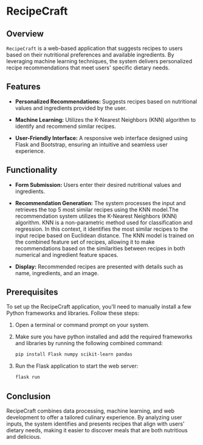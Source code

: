 # RecipeCraft

## Overview
`RecipeCraft` is a web-based application that suggests recipes to users based on their nutritional preferences and available ingredients. By leveraging machine learning techniques, the system delivers personalized recipe recommendations that meet users' specific dietary needs.

## Features
- **Personalized Recommendations:** Suggests recipes based on nutritional values and ingredients provided by the user.

- **Machine Learning:** Utilizes the K-Nearest Neighbors (KNN) algorithm to identify and recommend similar recipes.

- **User-Friendly Interface:** A responsive web interface designed using Flask and Bootstrap, ensuring an intuitive and seamless user experience.

## Functionality
- **Form Submission:** Users enter their desired nutritional values and ingredients.
- **Recommendation Generation:** The system processes the input and retrieves the top 5 most similar recipes using the KNN model.The recommendation system utilizes the K-Nearest Neighbors (KNN) algorithm. KNN is a non-parametric method used for classification and regression. In this context, it identifies the most similar recipes to the input recipe based on Euclidean distance.
The KNN model is trained on the combined feature set of recipes, allowing it to make recommendations based on the similarities between recipes in both numerical and ingredient feature spaces.

- **Display:** Recommended recipes are presented with details such as name, ingredients, and an image. 

## Prerequisites
To set up the RecipeCraft application, you'll need to manually install a few Python frameworks and libraries. Follow these steps:
1. Open a terminal or command prompt on your system.
2. Make sure you have python installed and add the required frameworks and libraries by running the following combined command:

   ```bash
   pip install Flask numpy scikit-learn pandas
3. Run the Flask application to start the web server:
   ```bash
   flask run
## Conclusion
RecipeCraft combines data processing, machine learning, and web development to offer a tailored culinary experience. By analyzing user inputs, the system identifies and presents recipes that align with users' dietary needs, making it easier to discover meals that are both nutritious and delicious.
